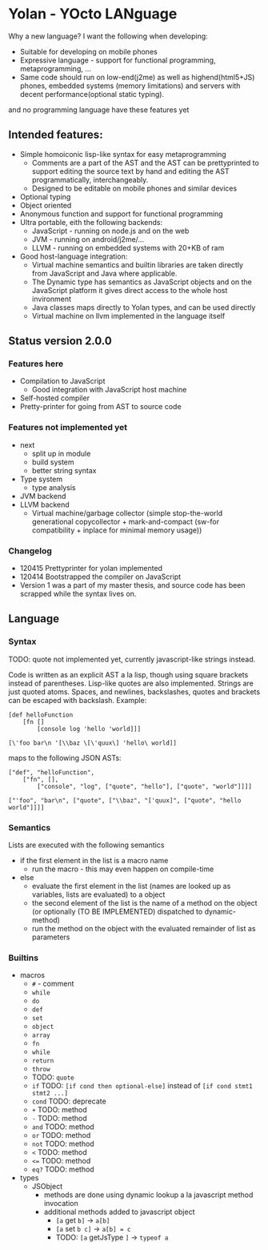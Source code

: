 # Yolan - YOcto LANguage

Why a new language?  I want the following when developing:

- Suitable for developing on mobile phones
- Expressive language - support for functional programming, metaprogramming, ...
- Same code should run on low-end(j2me) as well as highend(html5+JS) phones, embedded systems (memory limitations) and servers with decent performance(optional static typing).

and no programming language have these features yet

## Intended features:

- Simple homoiconic lisp-like syntax for easy metaprogramming
    - Comments are a part of the AST and the AST can be prettyprinted to support editing the source text by hand and editing the AST programmatically, interchangeably.
    - Designed to be editable on mobile phones and similar devices
- Optional typing
- Object oriented
- Anonymous function and support for functional programming
- Ultra portable, eith the following backends:
    - JavaScript - running on node.js and on the web
    - JVM - running on android/j2me/...
    - LLVM - running on embedded systems with 20+KB of ram
- Good host-language integration: 
    - Virtual machine semantics and builtin libraries are taken directly from JavaScript and Java where applicable.
    - The Dynamic type has semantics as JavaScript objects and on the JavaScript platform it gives direct access to the whole host invironment
    - Java classes maps directly to Yolan types, and can be used directly
    - Virtual machine on llvm implemented in the language itself

## Status version 2.0.0 

### Features here
- Compilation to JavaScript
    - Good integration with JavaScript host machine
- Self-hosted compiler
- Pretty-printer for going from AST to source code

### Features not implemented yet
- next
    - split up in module
    - build system
    - better string syntax
- Type system
    - type analysis
- JVM backend
- LLVM backend
    - Virtual machine/garbage collector (simple stop-the-world generational copycollector + mark-and-compact (sw-for compatibility + inplace for minimal memory usage))
### Changelog
- 120415 Prettyprinter for yolan implemented
- 120414 Bootstrapped the compiler on JavaScript
- Version 1 was a part of my master thesis, and source code has been scrapped while the syntax lives on.


## Language

### Syntax

TODO: quote not implemented yet, currently javascript-like strings instead.

Code is written as an explicit AST a la lisp, though using square brackets instead of parentheses. Lisp-like quotes are also implemented. Strings are just quoted atoms. Spaces, and newlines, backslashes, quotes and brackets can be escaped with backslash. Example:

    [def helloFunction
        [fn []
            [console log 'hello 'world]]]

    [\'foo bar\n '[\\baz \[\'quux\] 'hello\ world]]

maps to the following JSON ASTs:

    ["def", "helloFunction", 
        ["fn", [], 
            ["console", "log", ["quote", "hello"], ["quote", "world"]]]]

    ["'foo", "bar\n", ["quote", ["\\baz", "['quux]", ["quote", "hello world"]]]]


### Semantics

Lists are executed with the following semantics

- if the first element in the list is a macro name
    - run the macro - this may even happen on compile-time
- else
    - evaluate the first element in the list (names are looked up as variables, lists are evaluated) to a object
    - the second element of the list is the name of a method on the object (or optionally (TO BE IMPLEMENTED) dispatched to dynamic-method)
    - run the method on the object with the evaluated remainder of list as parameters

### Builtins

- macros
    - `#` - comment
    - `while`
    - `do` 
    - `def` 
    - `set` 
    - `object` 
    - `array` 
    - `fn` 
    - `while` 
    - `return` 
    - `throw` 
    - TODO: `quote`
    - `if` TODO: `[if cond then optional-else]` instead of `[if cond stmt1 stmt2 ...]`
    - `cond` TODO: deprecate
    - `+` TODO: method
    - `-` TODO: method
    - `and` TODO: method
    - `or` TODO: method
    - `not` TODO: method
    - `<` TODO: method
    - `<=` TODO: method
    - `eq?` TODO: method
- types
    - JSObject
        - methods are done using dynamic lookup a la javascript method invocation
        - additional methods added to javascript object
            - `[a` get `b]` -> `a[b]`
            - `[a` set `b c]` -> `a[b] = c`
            - TODO: `[a` getJsType `]` -> `typeof a`
